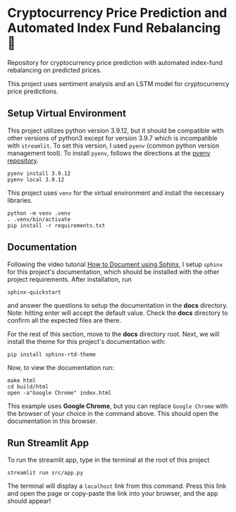 # Cryptocurrency Price Prediction and Automated Index Fund Rebalancing 💸
Repository for cryptocurrency price prediction with automated index-fund rebalancing on predicted prices.

This project uses sentiment analysis and an LSTM model for cryptocurrency price predictions.

## Setup Virtual Environment

This project utilizes python version 3.9.12, but it should be compatible with other versions of python3 
except for version 3.9.7 which is incompatible with `streamlit`. To set this version, I used `pyenv` 
(common python version management tool). To install `pyenv`, follows the directions at the 
[pyenv repository](https://github.com/pyenv/pyenv#getting-pyenv).

```commandline
pyenv install 3.9.12
pyenv local 3.9.12
```

This project uses `venv` for the virtual environment and install the necessary libraries.

```commandline
python -m venv .venv
. .venv/bin/activate
pip install -r requirements.txt
```


## Documentation

Following the video tutorial [How to Document using Sphinx](https://www.youtube.com/playlist?list=PLE72UCmIe7T9HewaqCUhKqiMK3LxYStjy), 
I setup  `sphinx` for this project's documentation, which should be installed with the other project requirements. 
After installation, run

```commandline
sphinx-quickstart
```

and answer the questions to setup the documentation in the __docs__ directory. Note: hitting enter will 
accept the default value. Check the __docs__ directory to confirm all the expected files are there.

For the rest of this section, move to the __docs__ directory root. Next, we will install the theme for this project's 
documentation with:

```commandline
pip install sphinx-rtd-theme
```

Now, to view the documentation run:

```commandline
make html
cd build/html
open -a"Google Chrome" index.html
```

This example uses __Google Chrome__, but you can replace `Google Chrome` with the browser of your choice 
in the command above. This should open the documentation in this browser.


## Run Streamlit App

To run the streamlit app, type in the terminal at the root of this project

```commandline
streamlit run src/app.py
```

The terminal will display a `localhost` link from this command. Press this link and open the page or copy-paste the 
link into your browser, and the app should appear!